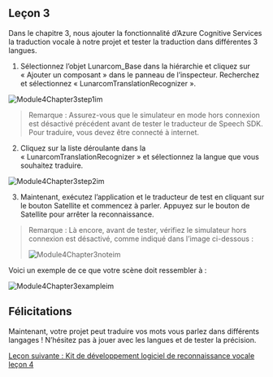 ## <a name="lesson-3"></a>Leçon 3

Dans le chapitre 3, nous ajouter la fonctionnalité d’Azure Cognitive Services la traduction vocale à notre projet et tester la traduction dans différentes 3 langues. 

1. Sélectionnez l’objet Lunarcom_Base dans la hiérarchie et cliquez sur « Ajouter un composant » dans le panneau de l’inspecteur. Recherchez et sélectionnez « LunarcomTranslationRecognizer ».

![Module4Chapter3step1im](images/module4chapter3step1im.PNG)

> Remarque : Assurez-vous que le simulateur en mode hors connexion est désactivé précédent avant de tester le traducteur de Speech SDK. Pour traduire, vous devez être connecté à internet. 

2. Cliquez sur la liste déroulante dans la « LunarcomTranslationRecognizer » et sélectionnez la langue que vous souhaitez traduire.

![Module4Chapter3step2im](images/module4chapter3step2im.PNG)

3. Maintenant, exécutez l’application et le traducteur de test en cliquant sur le bouton Satellite et commencez à parler. Appuyez sur le bouton de Satellite pour arrêter la reconnaissance. 

> Remarque : Là encore, avant de tester, vérifiez le simulateur hors connexion est désactivé, comme indiqué dans l’image ci-dessous :
>
> ![Module4Chapter3noteim](images/module4chapter3noteim.PNG)

Voici un exemple de ce que votre scène doit ressembler à :

![Module4Chapter3exampleim](images/module4chapter3exampleim.PNG)

## <a name="congratulations"></a>Félicitations

Maintenant, votre projet peut traduire vos mots vous parlez dans différents langages ! N’hésitez pas à jouer avec les langues et de tester la précision. 

[Leçon suivante : Kit de développement logiciel de reconnaissance vocale leçon 4](placeholderlink)

